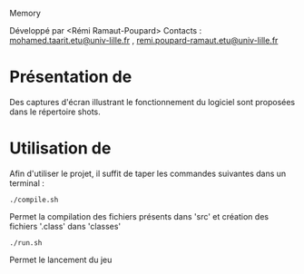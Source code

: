 <Mettre ici le nom de votre jeu>

 Memory


Développé par <Mohamed TAARIT> <Rémi Ramaut-Poupard>
Contacts : <mohamed.taarit.etu@univ-lille.fr> , <remi.poupard-ramaut.etu@univ-lille.fr>

# Présentation de <le Memory>

<Description de votre jeu>
Des captures d'écran illustrant le fonctionnement du logiciel sont proposées dans le répertoire shots.


# Utilisation de <le nom de votre jeu>

Afin d'utiliser le projet, il suffit de taper les commandes suivantes dans un terminal :

```
./compile.sh
```
Permet la compilation des fichiers présents dans 'src' et création des fichiers '.class' dans 'classes'

```
./run.sh
```
Permet le lancement du jeu
